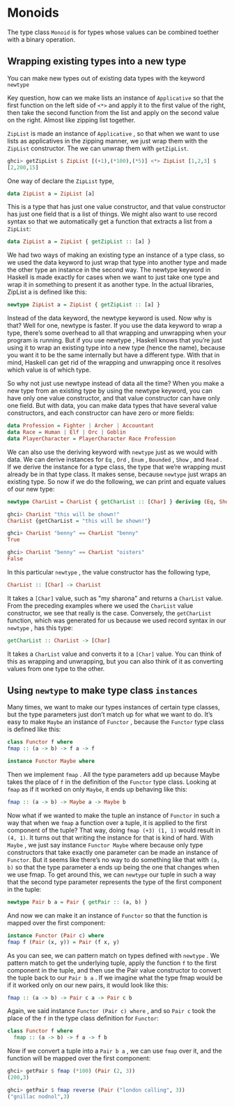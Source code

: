 # Monoids

The type class `Monoid` is for types whose values can be combined toether with a binary operation.

## Wrapping existing types into a new type

You can make new types out of existing data types with the keyword `newtype`

Key question, how can we make lists an instance of `Applicative` so that the first function on the left side of `<*>` and apply it to the first value of the right, then take the second function from the list and apply on the second value on the right. Almost like zipping list together.

`ZipList` is made an instance of `Applicative` , so that when we want to use lists as applicatives in the zipping manner, we just wrap them with the `ZipList` constructor. The we can unwrap them with `getZipList`.

```haskell
ghci> getZipList $ ZipList [(+1),(*100),(*5)] <*> ZipList [1,2,3] $
[2,200,15]
```

One way of declare the `ZipList` type,

```haskell
data ZipList a = ZipList [a]
```

This is a type that has just one value constructor, and that value constructor has just one field that is a list of things. We might also want to use record syntax so that we automatically get a function that extracts a list from a `ZipList`:

```haskell
data ZipList a = ZipList { getZipList :: [a] }
```

We had two ways of making an existing type an instance of a type class, so we used the data keyword to just wrap that type into another type and made the other type an instance in the second way. The newtype keyword in Haskell is made exactly for cases when we want to just take one type and wrap it in something to present it as another type. In the actual libraries, ZipList a is defined like this:

```haskell
newtype ZipList a = ZipList { getZipList :: [a] }
```

Instead of the data keyword, the newtype keyword is used. Now why is that? Well for one, newtype is faster. If you use the data keyword to wrap a type, there’s some overhead to all that wrapping and unwrapping when your program is running. But if you use newtype , Haskell knows that you’re just using it to wrap an existing type into a new type (hence the name), because you want it to be the same internally but have a different type. With that in mind, Haskell can get rid of the wrapping and unwrapping once it resolves which value is of which type.

So why not just use newtype instead of data all the time? When you make a new type from an existing type by using the newtype keyword, you can have only one value constructor, and that value constructor can have only one field. But with data, you can make data types that have several value constructors, and each constructor can have zero or more fields:

```haskell
data Profession = Fighter | Archer | Accountant
data Race = Human | Elf | Orc | Goblin
data PlayerCharacter = PlayerCharacter Race Profession
```

We can also use the deriving keyword with `newtype` just as we would with data. We can derive instances for `Eq` , `Ord` , `Enum` , `Bounded` , `Show` , and `Read` . If we derive the instance for a type class, the type that we’re wrapping must already be in that type class. It makes sense, because `newtype` just wraps an existing type. So now if we do the following, we can print and equate values of our new type:

```haskell
newtype CharList = CharList { getCharList :: [Char] } deriving (Eq, Show)
```

```haskell
ghci> CharList "this will be shown!"
CharList {getCharList = "this will be shown!"}

ghci> CharList "benny" == CharList "benny"
True

ghci> CharList "benny" == CharList "oisters"
False
```

In this particular `newtype` , the value constructor has the following type,

```haskell
CharList :: [Char] -> CharList
```

It takes a `[Char]` value, such as "my sharona" and returns a `CharList` value. From the preceding examples where we used the `CharList` value constructor, we see that really is the case. Conversely, the `getCharList` function, which was generated for us because we used record syntax in our `newtype` , has this type:

```haskell
getCharList :: CharList -> [Char]
```

It takes a `CharList` value and converts it to a `[Char]` value. You can think of this as wrapping and unwrapping, but you can also think of it as converting values from one type to the other.

## Using `newtype` to make type class `instances`

Many times, we want to make our types instances of certain type classes, but the type parameters just don’t match up for what we want to do. It’s easy to make `Maybe` an instance of `Functor` , because the `Functor` type class is defined like this:

```haskell
class Functor f where
fmap :: (a -> b) -> f a -> f
```

```haskell
instance Functor Maybe where
```

Then we implement `fmap` . All the type parameters add up because Maybe takes the place of `f` in the definition of the `Functor` type class. Looking at `fmap` as if it worked on only `Maybe`, it ends up behaving like this:

```haskell
fmap :: (a -> b) -> Maybe a -> Maybe b
```

Now what if we wanted to make the tuple an instance of `Functor` in such a way that when we `fmap` a function over a tuple, it is applied to the first component of the tuple? That way, doing `fmap (+3) (1, 1)` would result in `(4, 1)`. It turns out that writing the instance for that is kind of hard. With `Maybe` , we just say instance `Functor Maybe` where because only type constructors that take exactly one parameter can be made an instance of `Functor`. But it seems like there’s no way to do something like that with `(a, b)` so that the type parameter a ends up being the one that changes when we use fmap. To get around this, we can `newtype` our tuple in such a way that the second type parameter represents the type of the first component in the tuple:

```haskell
newtype Pair b a = Pair { getPair :: (a, b) }
```

And now we can make it an instance of `Functor` so that the function is mapped over the first component:

```haskell
instance Functor (Pair c) where
fmap f (Pair (x, y)) = Pair (f x, y)
```

As you can see, we can pattern match on types defined with `newtype` . We pattern match to get the underlying tuple, apply the function `f` to the first component in the tuple, and then use the Pair value constructor to convert the tuple back to our `Pair b a` . If we imagine what the type fmap would be if it worked only on our new pairs, it would look like this:

```haskell
fmap :: (a -> b) -> Pair c a -> Pair c b
```

Again, we said instance `Functor (Pair c) where` , and so `Pair c` took the place of the `f` in the type class definition for `Functor`:

```haskell
class Functor f where
  fmap :: (a -> b) -> f a -> f b
```

Now if we convert a tuple into a `Pair b a` , we can use `fmap` over it, and the function will be mapped over the first component:

```haskell
ghci> getPair $ fmap (*100) (Pair (2, 3))
(200,3)

ghci> getPair $ fmap reverse (Pair ("london calling", 3))
("gnillac nodnol",3)
```
